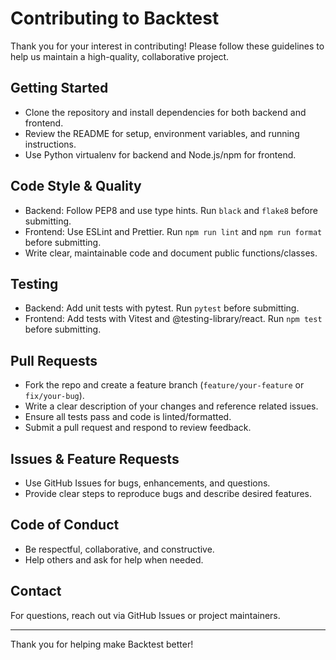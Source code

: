 # Contributing to Backtest

Thank you for your interest in contributing! Please follow these guidelines to help us maintain a high-quality, collaborative project.

## Getting Started

- Clone the repository and install dependencies for both backend and frontend.
- Review the README for setup, environment variables, and running instructions.
- Use Python virtualenv for backend and Node.js/npm for frontend.

## Code Style & Quality

- Backend: Follow PEP8 and use type hints. Run `black` and `flake8` before submitting.
- Frontend: Use ESLint and Prettier. Run `npm run lint` and `npm run format` before submitting.
- Write clear, maintainable code and document public functions/classes.

## Testing

- Backend: Add unit tests with pytest. Run `pytest` before submitting.
- Frontend: Add tests with Vitest and @testing-library/react. Run `npm test` before submitting.

## Pull Requests

- Fork the repo and create a feature branch (`feature/your-feature` or `fix/your-bug`).
- Write a clear description of your changes and reference related issues.
- Ensure all tests pass and code is linted/formatted.
- Submit a pull request and respond to review feedback.

## Issues & Feature Requests

- Use GitHub Issues for bugs, enhancements, and questions.
- Provide clear steps to reproduce bugs and describe desired features.

## Code of Conduct

- Be respectful, collaborative, and constructive.
- Help others and ask for help when needed.

## Contact

For questions, reach out via GitHub Issues or project maintainers.

---

Thank you for helping make Backtest better!

